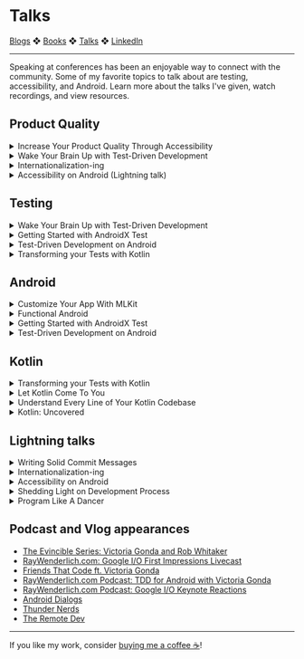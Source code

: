 # Talks

[Blogs](blogs.md) ❖ [Books](books.md) ❖ [Talks](talks.md) ❖ [LinkedIn](https://www.linkedin.com/in/victoriagonda/)

---
Speaking at conferences has been an enjoyable way to connect with the community. Some of my favorite topics to talk about are testing, accessibility, and Android. Learn more about the talks I've given, watch recordings, and view resources.

## Product Quality
<details><summary>Increase Your Product Quality Through Accessibility</summary>Making your app accessible for everyone is more than a “nice thing to do” It also increases the quality of your app. Products that keep accessibility in mind are more flexible and easier to use. It’s up to us to direct this step. In this talk, you’ll learn about some of the things you can do to make your app more accessible, and how it makes your product stronger. You’ll walk away with the tools you need to detect accessibility issues, increase the usability of your app, and prevent regressions. <a href="talks/a11y-for-product.html">More</a></details>

<details><summary>Wake Your Brain Up with Test-Driven Development</summary>An interactive, online presentation about Test-Driven Development. I'll share trivia questions on the topic followed by an explanation of the answers. Test-Driven Development (TDD) is a software development process where you write failing tests before writing the code to make it pass. If it's not something you're familiar with, it can be hard to learn how to get started with TDD. We’ll go over the basics of testing and TDD, how you can apply it at varying levels of your architecture, and what steps to take if you’re working with legacy code. <a href="talks/wake-up-tdd.html">More</a></details>

<details><summary>Internationalization-ing</summary>We have users and potential users all over the globe. How can we make our apps accessible and comfortable for those in any local? This short talk goes over the basics of what internationalization is and what you need to consider when working towards it. <a href="talks/internationalizationing.html">More</a></details>

<details><summary>Accessibility on Android (Lightning talk)</summary>In this talk, we learn about some of the basics of accessibility on Android, and how we can improve the Buffer app. <a href="talks/a11y.html">More</a></details>

## Testing
<details><summary>Wake Your Brain Up with Test-Driven Development</summary>An interactive, online presentation about Test-Driven Development. I'll share trivia questions on the topic followed by an explanation of the answers. Test-Driven Development (TDD) is a software development process where you write failing tests before writing the code to make it pass. If it's not something you're familiar with, it can be hard to learn how to get started with TDD. We’ll go over the basics of testing and TDD, how you can apply it at varying levels of your architecture, and what steps to take if you’re working with legacy code. <a href="talks/wake-up-tdd.html">More</a></details>

<details><summary>Getting Started with AndroidX Test</summary>Testing on Android is slowly becoming more approachable. With AndroidX Test, you can use a single test API to run your instrumentation tests either on your mobile device, or on your computer using Robolectric. This is great, so how do you start? In this talk you’ll learn how to use AndroidX Test and Espresso to get started writing Integration tests for your app. <a href="talks/androidx_test.html">More</a></details>

<details><summary>Test-Driven Development on Android</summary>Test-Driven Development (TDD) is a software development process where you write failing tests before writing the code to make it pass. This can be a common practice in some technology circles, but we’ve seen slow adoption on Android. Because it’s not embedded in the Android culture, it can be hard to learn how to get started with TDD. In this talk, we’ll go over the basics of TDD, how you can apply it at varying levels in an Android architecture, and what steps to take if you’re working with legacy code. You should walk away from this talk with the tools you need to get started exploring practicing TDD on your own. <a href="talks/tdd.html">More</a></details>

<details><summary>Transforming your Tests with Kotlin</summary>We know we should write tests, and we know that Kotlin gives us some nice features to use in our code, so how can we put these two together? There are some really great ways that Kotlin is being used in test writing, and we'll look at a number of them. This will include features such as higher order functions and escaping back-ticks and how they can make your tests more expressive. We'll also look at some testing libraries that take advantage of Kotlin's features. At the end of this talk you'll walk away with an understanding of how you can use Kotlin to make your tests more enjoyable. <a href="talks/transform_your_tests.html">More</a></details>

## Android
<details><summary>Customize Your App With MLKit</summary>The best app is one that's customized for your user, and machine learning is one of the best ways to accomplish this. Machine learning can seem like a daunting topic, but Google's MLKit makes it easy. In this talk, we'll go over how you can make use of this tool in your own mobile applications, with special attention to the new Smart Reply and Language Detection. We'll also cover how you can easily create your very own custom models with Auto ML Vision Edge. You'll leave with an understanding of the tools needed to use machine learning in your apps. <a href="talks/mlkit.html">More</a></details>

<details><summary>Functional Android</summary>For the most part, programming in Android has meant living in the imperative programming world. Recently, many aspects of functional programming have become standard with the adoption of Kotlin and RxJava. What does it mean to use functional paradigm properties in our Android code, and how can it help us? In this talk you’ll learn some of the fundamentals of functional programming, and what this might look like on Android. <a href="functional-android.html">More</a></details>

<details><summary>Getting Started with AndroidX Test</summary>Testing on Android is slowly becoming more approachable. With AndroidX Test, you can use a single test API to run your instrumentation tests either on your mobile device, or on your computer using Robolectric. This is great, so how do you start? In this talk you’ll learn how to use AndroidX Test and Espresso to get started writing Integration tests for your app. <a href="talks/androidx_test.html">More</a></details>

<details><summary>Test-Driven Development on Android</summary>Test-Driven Development (TDD) is a software development process where you write failing tests before writing the code to make it pass. This can be a common practice in some technology circles, but we’ve seen slow adoption on Android. Because it’s not embedded in the Android culture, it can be hard to learn how to get started with TDD. In this talk, we’ll go over the basics of TDD, how you can apply it at varying levels in an Android architecture, and what steps to take if you’re working with legacy code. You should walk away from this talk with the tools you need to get started exploring practicing TDD on your own. <a href="talks/tdd.html">More</a></details>

## Kotlin
<details><summary>Transforming your Tests with Kotlin</summary>We know we should write tests, and we know that Kotlin gives us some nice features to use in our code, so how can we put these two together? There are some really great ways that Kotlin is being used in test writing, and we'll look at a number of them. This will include features such as higher order functions and escaping back-ticks and how they can make your tests more expressive. We'll also look at some testing libraries that take advantage of Kotlin's features. At the end of this talk you'll walk away with an understanding of how you can use Kotlin to make your tests more enjoyable. <a href="talks/transform_your_tests.html">More</a></details>

<details><summary>Let Kotlin Come To You</summary>Kotlin is a statically typed, multi-platform language, developed by JetBrains. Its use has increased dramatically in the past year. What does the language offer us, and why might we choose it? In this talk we’ll go over some of the basics of Kotlin, the benefits, and how we can use it in our day to day development. You will walk away from this talk with the tools you need to get started learning and building with Kotlin, whether you’re working with the JVM, JavaScript, or native. <a href="talks/let_kotlin_come_to_you.html">More</a></details>

<details><summary>Understand Every Line of Your Kotlin Codebase</summary>Kotlin allows us to write more concise and expressive code. Does this come at the cost of understanding it? In this talk we will learn about how each and every Kotlin statement is compiled down to a class file, and use some inspection tools to apply this to our own codebase. You will walk away from this investigation with a deeper understanding of Kotlin, and the tools for continued exploration. <a href="talks/understand-every-line.html">More</a></details>

<details><summary>Kotlin: Uncovered</summary>Kotlin does a lot for us in the way of reducing boilerplate. But what is it really doing? We will be inspecting some decompiled Kotlin to discover how it does its job. By looking underneath at how it handles data classes, lambdas, and delegation, we can better understand how the language executes what we write. If you’re curious about the language, or already using it in production, you should walk away from this investigation with a deeper understanding of Kotlin, and some tools for continued exploration. <a href="talks/kotlin-uncovered.html">More</a></details>

## Lightning talks
<details><summary>Writing Solid Commit Messages</summary>How often have you come across some code and thought "why is it written this way?" What if instead, you found a message explaining exactly why the code was written the way it is? We can do that with commit messages! By thinking about what questions you might have in the future, you can make everyone's life a little easier. In this talk, we will go over how you can write commit messages to help out your team members review your code and future you understand what you wrote. <a href="talks/solid-commit-messages.html">More</a></details>

<details><summary>Internationalization-ing</summary>We have users and potential users all over the globe. How can we make our apps accessible and comfortable for those in any local? This short talk goes over the basics of what internationalization is and what you need to consider when working towards it. <a href="talks/i18n.html">More</a></details>

<details><summary>Accessibility on Android</summary>In this talk, we learn about some of the basics of accessibility on Android, and how we can improve the Buffer app. <a href="talks/a11y.html">More</a></details>

<details><summary>Shedding Light on Development Process</summary>There are many steps included in working on an application end to end. Researching, assessing requirements, and addressing an end user’s needs are all part of this. Turns out, it follows many of the same steps as those for designing lights for a dance or theater performance. This talk will bring some enlightenment to the things lighting designers and software developers can bring to each other. <a href="talks/shedding-light.html">More</a></details>

<details><summary>Program Like A Dancer</summary>We can learn a lesson from dancers about how to respond to feedback. <a href="talks/dancer.html">More</a></details>

## Podcast and Vlog appearances

-   [The Evincible Series: Victoria Gonda and Rob Whitaker](https://youtu.be/I0i4goDCKFw)
-   [RayWenderlich.com: Google I/O First Impressions Livecast](https://www.raywenderlich.com/23841347-google-i-o-first-impressions-livecast)
-   [Friends That Code ft. Victoria Gonda](https://anchor.fm/friendsthatcode/episodes/03---Friends-That-Code-ft--Victoria-Gonda-ehdq9m)
-   [RayWenderlich.com Podcast: TDD for Android with Victoria Gonda](https://www.raywenderlich.com/10360944-tdd-for-android-with-victoria-gonda-podcast-s10-e06)
-   [RayWenderlich.com Podcast: Google I/O Keynote Reactions](https://youtu.be/CMjxBGBDkt8)
-   [Android Dialogs](https://youtu.be/E_h-6N77qr8)
-   [Thunder Nerds](https://youtu.be/RqVH51WtxeI)
-   [The Remote Dev](https://soundcloud.com/the-remote-dev/episode-4-victoria-gonda-buffer)

---

If you like my work, consider [buying me a coffee ☕](https://www.buymeacoffee.com/96JjLEW)!
